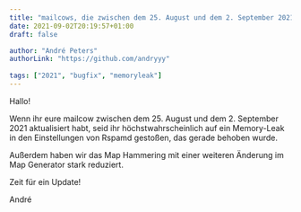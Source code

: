 ```yaml
---
title: "mailcows, die zwischen dem 25. August und dem 2. September 2021 aktualisiert wurden, sollten erneut aktualisiert werden"
date: 2021-09-02T20:19:57+01:00
draft: false

author: "André Peters"
authorLink: "https://github.com/andryyy"
  
tags: ["2021", "bugfix", "memoryleak"]
---
```


Hallo!

Wenn ihr eure mailcow zwischen dem 25. August und dem 2. September 2021 aktualisiert habt, seid ihr höchstwahrscheinlich auf ein Memory-Leak in den Einstellungen von Rspamd gestoßen, das gerade behoben wurde.

Außerdem haben wir das Map Hammering mit einer weiteren Änderung im Map Generator stark reduziert.

Zeit für ein Update!

André